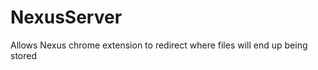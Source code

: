 NexusServer
===========

Allows Nexus chrome extension to redirect where files will end up being stored